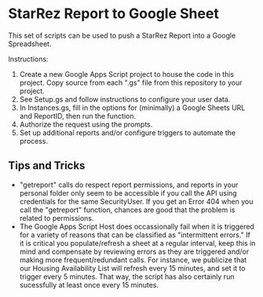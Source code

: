 # StarRez Report to Google Sheet

This set of scripts can be used to push a StarRez Report into a Google Spreadsheet.

Instructions:
1. Create a new Google Apps Script project to house the code in this project. Copy source from each ".gs" file from this repository to your project.
2. See Setup.gs and follow instructions to configure your user data.
3. In Instances.gs, fill in the options for (minimally) a Google Sheets URL and ReportID, then run the function.
4. Authorize the request using the prompts.
5. Set up additional reports and/or configure triggers to automate the process.

## Tips and Tricks
- "getreport" calls do respect report permissions, and reports in your personal folder only seem to be accessible if you call the API using credentials for the same SecurityUser. If you get an Error 404 when you call the "getreport" function, chances are good that the problem is related to permissions.
- The Google Apps Script Host does occassionally fail when it is triggered for a variety of reasons that can be classified as "intermittent errors." If it is critical you populate/refresh a sheet at a regular interval, keep this in mind and compensate by reviewing errors as they are triggered and/or making more frequent/redundant calls. For instance, we publicize that our Housing Availability List will refresh every 15 minutes, and set it to trigger every 5 minutes. That way, the script has also certainly run sucessfully at least once every 15 minutes.
